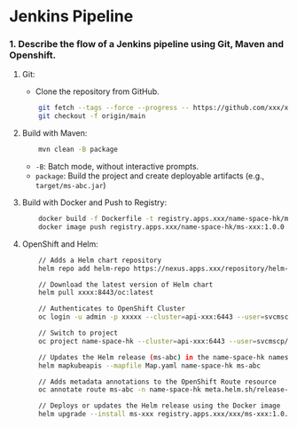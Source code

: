 # Jenkins Pipeline

### 1. Describe the flow of a Jenkins pipeline using Git, Maven and Openshift.
1. Git:
    - Clone the repository from GitHub.
    ``` bash
        git fetch --tags --force --progress -- https://github.com/xxx/xxx.git +refs/heads/*:refs/remotes/origin/*
        git checkout -f origin/main
    ```

2. Build with Maven:
    ``` bash
        mvn clean -B package
    ```
    - `-B`: Batch mode, without interactive prompts.
    - `package`: Build the project and create deployable artifacts (e.g., `target/ms-abc.jar`)

3. Build with Docker and Push to Registry:
    ``` bash    
        docker build -f Dockerfile -t registry.apps.xxx/name-space-hk/ms-xxx:1.0.0 .
        docker image push registry.apps.xxx/name-space-hk/ms-xxx:1.0.0
    ```

5. OpenShift and Helm:
    ``` bash
        // Adds a Helm chart repository
        helm repo add helm-repo https://nexus.apps.xxx/repository/helm-repo

        // Download the latest version of Helm chart
        helm pull xxxx:8443/oc:latest

        // Authenticates to OpenShift Cluster
        oc login -u admin -p xxxxx --cluster=api-xxx:6443 --user=svcmscp/api-xxx:6443 --insecure-skip-tls-verify

        // Switch to project
        oc project name-space-hk --cluster=api-xxx:6443 --user=svcmscp/api-xxx:6443 --insecure-skip-tls-verify

        // Updates the Helm release (ms-abc) in the name-space-hk namespace to handle deprecated Kubernetes APIs
        helm mapkubeapis --mapfile Map.yaml name-space-hk ms-abc

        // Adds metadata annotations to the OpenShift Route resource
        oc annotate route ms-abc -n name-space-hk meta.helm.sh/release-name=ms-xxx meta.helm.sh/release-namespace=name-space-hk --overwrite

        // Deploys or updates the Helm release using the Docker image
        helm upgrade --install ms-xxx registry.apps.xxx/xxx/ms-xxx:1.0.0 \
    ```